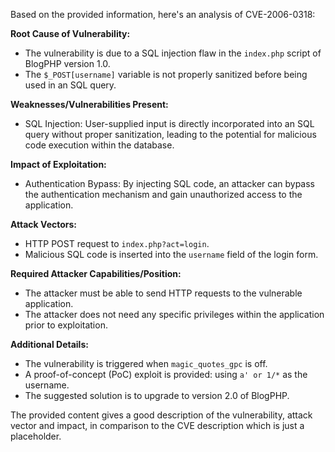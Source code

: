 Based on the provided information, here's an analysis of CVE-2006-0318:

**Root Cause of Vulnerability:**
- The vulnerability is due to a SQL injection flaw in the `index.php` script of BlogPHP version 1.0.
- The `$_POST[username]` variable is not properly sanitized before being used in an SQL query.

**Weaknesses/Vulnerabilities Present:**
- SQL Injection: User-supplied input is directly incorporated into an SQL query without proper sanitization, leading to the potential for malicious code execution within the database.

**Impact of Exploitation:**
- Authentication Bypass: By injecting SQL code, an attacker can bypass the authentication mechanism and gain unauthorized access to the application.

**Attack Vectors:**
- HTTP POST request to `index.php?act=login`.
- Malicious SQL code is inserted into the `username` field of the login form.

**Required Attacker Capabilities/Position:**
- The attacker must be able to send HTTP requests to the vulnerable application.
- The attacker does not need any specific privileges within the application prior to exploitation.

**Additional Details:**
- The vulnerability is triggered when `magic_quotes_gpc` is off.
- A proof-of-concept (PoC) exploit is provided: using `a' or 1/*` as the username.
- The suggested solution is to upgrade to version 2.0 of BlogPHP.

The provided content gives a good description of the vulnerability, attack vector and impact, in comparison to the CVE description which is just a placeholder.